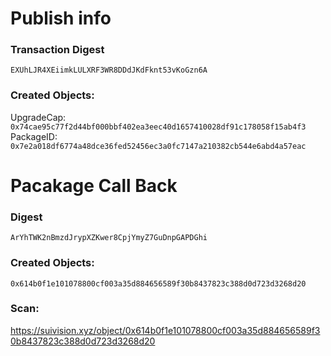 # Publish info
### Transaction Digest
`EXUhLJR4XEiimkLULXRF3WR8DDdJKdFknt53vKoGzn6A`
### Created Objects:
UpgradeCap: `0x74cae95c77f2d44bf000bbf402ea3eec40d1657410028df91c178058f15ab4f3`
PackageID:
`0x7e2a018df6774a48dce36fed52456ec3a0fc7147a210382cb544e6abd4a57eac`

# Pacakage Call Back
### Digest
`ArYhTWK2nBmzdJrypXZKwer8CpjYmyZ7GuDnpGAPDGhi`
### Created Objects:
`0x614b0f1e101078800cf003a35d884656589f30b8437823c388d0d723d3268d20`

### Scan:
https://suivision.xyz/object/0x614b0f1e101078800cf003a35d884656589f30b8437823c388d0d723d3268d20
